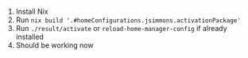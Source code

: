 1. Install Nix
2. Run `nix build '.#homeConfigurations.jsimmons.activationPackage'`
3. Run `./result/activate` or `reload-home-manager-config` if already installed
4. Should be working now

